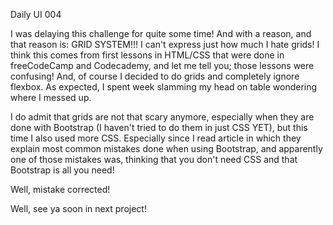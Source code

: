 Daily UI 004

I was delaying this challenge for quite some time! And with a reason, and that reason is: GRID SYSTEM!!!
I can't express just how much I hate grids! I think this comes from first lessons in HTML/CSS that 
were done in freeCodeCamp and Codecademy, and let me tell you; those lessons were confusing! And, of course
I decided to do grids and completely ignore flexbox. As expected, I spent week slamming my head on table wondering 
where I messed up. 

I do admit that grids are not that scary anymore, especially when they are done with Bootstrap (I haven't tried to 
do them in just CSS YET), but this time I also used more CSS. Especially since I read article in which they explain
most common mistakes done when using Bootstrap, and apparently one of those mistakes was, thinking that you don't
need CSS and that Bootstrap is all you need!

Well, mistake corrected! 

Well, see ya soon in next project!
